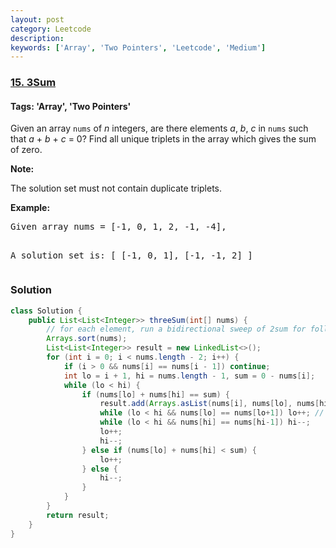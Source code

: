 ```yaml
---
layout: post
category: Leetcode
description: 
keywords: ['Array', 'Two Pointers', 'Leetcode', 'Medium']
---
```

### [15. 3Sum](https://leetcode.com/problems/3sum)

#### Tags: 'Array', 'Two Pointers'

<div class="content__u3I1 question-content__JfgR"><div><p>Given an array <code>nums</code> of <em>n</em> integers, are there elements <em>a</em>, <em>b</em>, <em>c</em> in <code>nums</code> such that <em>a</em> + <em>b</em> + <em>c</em> = 0? Find all unique triplets in the array which gives the sum of zero.</p>
<p><strong>Note:</strong></p>
<p>The solution set must not contain duplicate triplets.</p>
<p><strong>Example:</strong></p>
<pre>Given array nums = [-1, 0, 1, 2, -1, -4],

A solution set is:
[
  [-1, 0, 1],
  [-1, -1, 2]
]
</pre>
</div></div>

### Solution
```java
class Solution {
    public List<List<Integer>> threeSum(int[] nums) {
        // for each element, run a bidirectional sweep of 2sum for following elements
        Arrays.sort(nums);
        List<List<Integer>> result = new LinkedList<>();
        for (int i = 0; i < nums.length - 2; i++) {
            if (i > 0 && nums[i] == nums[i - 1]) continue;
            int lo = i + 1, hi = nums.length - 1, sum = 0 - nums[i];
            while (lo < hi) {
                if (nums[lo] + nums[hi] == sum) {
                    result.add(Arrays.asList(nums[i], nums[lo], nums[hi]));
                    while (lo < hi && nums[lo] == nums[lo+1]) lo++; // skip duplicates when result foun
                    while (lo < hi && nums[hi] == nums[hi-1]) hi--;
                    lo++;
                    hi--;
                } else if (nums[lo] + nums[hi] < sum) {
                    lo++;
                } else {
                    hi--;
                }
            }
        }
        return result;
    }
}
```

